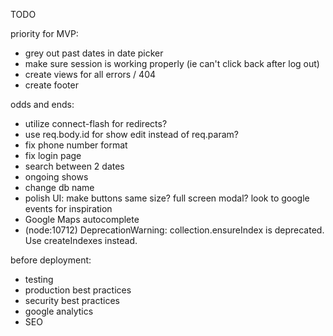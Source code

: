TODO

priority for MVP:
- grey out past dates in date picker
- make sure session is working properly (ie can't click back after log out)
- create views for all errors / 404
- create footer

odds and ends:
- utilize connect-flash for redirects?
- use req.body.id for show edit instead of req.param?
- fix phone number format
- fix login page
- search between 2 dates
- ongoing shows
- change db name
- polish UI: make buttons same size? full screen modal? look to google events for inspiration
- Google Maps autocomplete
- (node:10712) DeprecationWarning: collection.ensureIndex is deprecated. Use createIndexes instead.

before deployment:
- testing
- production best practices
- security best practices
- google analytics
- SEO
